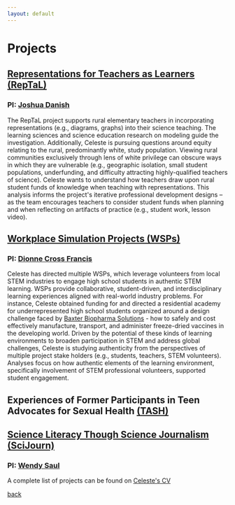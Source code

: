 ```yaml
---
layout: default
---
```


# Projects

## [Representations for Teachers as Learners (RepTaL)](http://reptalproject.org/) 
### PI: [Joshua Danish](http://www.joshuadanish.com/) 
The RepTaL project supports rural elementary teachers in incorporating representations (e.g., diagrams, graphs) into their science teaching. The learning sciences and science education research on modeling guide the investigation. Additionally, Celeste is pursuing questions around equity relating to the rural, predominantly white, study population. Viewing rural communities exclusively through lens of white privilege can obscure ways in which they are vulnerable (e.g., geographic isolation, small student populations, underfunding, and difficulty attracting highly-qualified teachers of science). Celeste wants to understand how teachers draw upon rural student funds of knowledge when teaching with representations. This analysis informs the project's iterative professional development designs – as the team encourages teachers to consider student funds when planning and when reflecting on artifacts of practice (e.g., student work, lesson video).

## [Workplace Simulation Projects (WSPs)](https://p16.education.indiana.edu/projects/current/workplace-simulation-projects/defense.html)
### PI: [Dionne Cross Francis](https://education.indiana.edu/about/directory/profiles/cross_francis-dionne.html)
Celeste has directed multiple WSPs, which leverage volunteers from local STEM industries to engage high school students in authentic STEM learning. WSPs provide collaborative, student-driven, and interdisciplinary learning experiences aligned with real-world industry problems. For instance, Celeste obtained funding for and directed a residential academy for underrepresented high school students organized around a design challenge faced by [Baxter Biopharma Solutions](https://p16.education.indiana.edu/projects/current/balfour/academy/workplace-sim/index.html) - how to safely and cost effectively manufacture, transport, and administer freeze-dried vaccines in the developing world. Driven by the potential of these kinds of learning environments to broaden participation in STEM and address global challenges, Celeste is studying authenticity from the perspectives of multiple project stake holders (e.g., students, teachers, STEM volunteers). Analyses focus on how authentic elements of the learning environment, specifically involvement of STEM professional volunteers,  supported student engagement.

## Experiences of Former Participants in Teen Advocates for Sexual Health [(TASH)](https://www.plannedparenthood.org/planned-parenthood-st-louis-region-southwest-missouri/education/teen-advocates-sexual-health)

## [Science Literacy Though Science Journalism (SciJourn)](http://www.scijourner.org/)
### PI: [Wendy Saul](https://coe.umsl.edu/mycoe/p2_profiles/viewProfile/sso_id/saulw)

A complete list of projects can be found on [Celeste's CV](https://www.celestenicholas.com/assets/CV-Nicholas_Sept%202019%20website.pdf)

[back](./)
